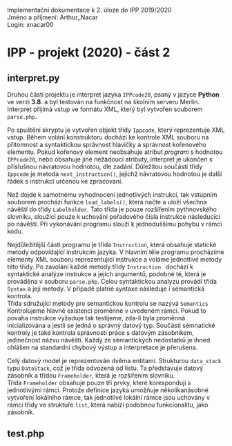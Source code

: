 Implementační dokumentace k 2. úloze do IPP 2019/2020  
Jméno a příjmení: Arthur_Nacar  
Login: xnacar00

# IPP - projekt (2020) - část 2
## interpret.py
Druhou části projektu je interpret jazyka `IPPcode20`, psaný v jazyce **Python** ve verzi **3.8**. a byl testován na funkčnost na školním serveru Merlin.   
Interpret přijímá vstup ve formátu XML, který byl vytvořen souborem `parse.php`.

Po spuštění skryptu je vytvořen objekt třídy `Ippcode`, který reprezentuje XML vstup. Během volání konstruktoru dochází ke kontrole XML souboru na přítomnost a syntaktickou správnost hlavičky a správnost kořenového elementu. Pokud kořenový element neobsahuje atribut *program* s hodnotou `IPPcode20`, nebo obsahuje jiné nežádoucí atributy, interpret je ukončen s příslušnou návratovou hodnotou, dle zadání. Důležitou součástí třídy `Ippcode` je metoda `next_instruction()`, jejichž návratovou hodnotou je další řádek s instrukcí určenou ke zpracovaní.  

Než dojde k samotnému vyhodnocení jednotlivých instrukcí, tak vstupním souborem prochází funkce `load_labels()`, která načte a uloží všechna návěští do třídy `Labelholder`. Tato třída je pouze rozšířením pythnovského slovníku, sloužící pouze k uchování pořadového čísla instrukce následucící po návěští. Při vykonávání programu slouží k jednoduššímu pohybu v rámci kódu.  

Nejdůležitější části programu je třída `Instruction`, která obsahuje statické metody odpovídající instrukcím jazyka. V hlavním těle programu procházíme elementy XML souboru reprezentující instrukce a voláme jednotlivé metody této třídy. Po zavolání každé metody třídy `Instruction ` dochází k syntaktické analýze instrukce a jejích argumentů, podobné té, která je prováděna v souboru `parse.php`. Celou syntaktickou analyzu provádí třída `Syntax` a její metody. V případě platné syntaxe následuje i sémantická kontrola.  
Třída sdružující metody pro semantickou kontrolu se nazývá `Semantics` Kontrolujeme hlavně existenci proměnné v uvedeném rámci. Pokud to povaha instrukce vyžaduje tak testijeme, zda-li byla proměnná inicializována a jestli se jedná o správný datový typ. Součásti sémnatické kontroly je také kontrola správnosti práce s datovým zásobníkem, jedinečnost názvu návěští. Každý ze sémantických nedostatků je ihned ohlášen na standardní chybový výstup a interpretace je přerušena.  

Celý datový model je reprezentován dvěma entitami. Strukturou `data_stack` typu `DataStack`, což je třída odvozená od listu. Ta představuje datový zásobník a třídou `Frameholder`, která je rozšířením slovníku.  
Třída `Frameholder` obsahuje pouze tři prvky, které korespondují s  jednotlivými rámci. Protože definice jazyka umožňuje několikanásobné vytvoření lokálního rámce, tak jednotlivé lokální rámce jsou uchovány v rámci třídy ve struktuře `list`, která nabízí podobnou funkcionalitu, jako zásobník.

## test.php